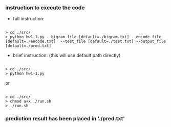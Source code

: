 ### instruction to execute the code

- full instruction:

```

> cd ./src/
> python hw1-1.py --bigram_file [default=./bigram.txt] --encode_file [default=./encode.txt]  --test_file [default=./test.txt] --output_file [default=./pred.txt]
```

- brief instruction: (this will use default path directly)

```

> cd ./src/
> python hw1-1.py 
```
or

```

> cd ./src/
> chmod a+x ./run.sh
> ./run.sh
```

### prediction result has been placed in './pred.txt'